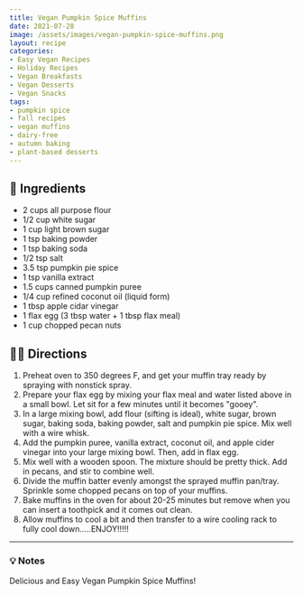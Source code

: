 ```yaml
---
title: Vegan Pumpkin Spice Muffins
date: 2021-07-28
image: /assets/images/vegan-pumpkin-spice-muffins.png
layout: recipe
categories:
- Easy Vegan Recipes
- Holiday Recipes
- Vegan Breakfasts
- Vegan Desserts
- Vegan Snacks
tags:
- pumpkin spice
- fall recipes
- vegan muffins
- dairy-free
- autumn baking
- plant-based desserts
---
```


## 🧾 Ingredients

- 2 cups all purpose flour
- 1/2 cup white sugar
- 1 cup light brown sugar
- 1 tsp baking powder
- 1 tsp baking soda
- 1/2 tsp salt
- 3.5 tsp pumpkin pie spice
- 1 tsp vanilla extract
- 1.5 cups canned pumpkin puree
- 1/4 cup refined coconut oil (liquid form)
- 1 tbsp apple cidar vinegar
- 1 flax egg (3 tbsp water + 1 tbsp flax meal)
- 1 cup chopped pecan nuts

## 👩‍🍳 Directions

1. Preheat oven to 350 degrees F, and get your muffin tray ready by spraying with nonstick spray.
2. Prepare your flax egg by mixing your flax meal and water listed above in a small bowl. Let sit for a few minutes until it becomes "gooey".
3. In a large mixing bowl, add flour (sifting is ideal), white sugar, brown sugar, baking soda, baking powder, salt and pumpkin pie spice. Mix well with a wire whisk.
4. Add the pumpkin puree, vanilla extract, coconut oil, and apple cider vinegar into your large mixing bowl. Then, add in flax egg. 
5. Mix well with a wooden spoon. The mixture should be pretty thick. Add in pecans, and stir to combine well.
6. Divide the muffin batter evenly amongst the sprayed muffin pan/tray. Sprinkle some chopped pecans on top of your muffins. 
7. Bake muffins in the oven for about 20-25 minutes but remove when you can insert a toothpick and it comes out clean.
8. Allow muffins to cool a bit and then transfer to a wire cooling rack to fully cool down.....ENJOY!!!!!


---

### 💡 Notes

Delicious and Easy Vegan Pumpkin Spice Muffins!



